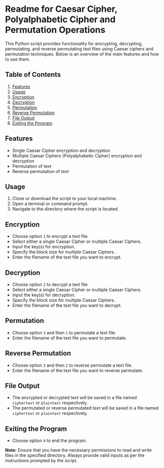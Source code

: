 # Readme for Caesar Cipher, Polyalphabetic Cipher and Permutation Operations

This Python script provides functionality for encrypting, decrypting, permutating, and reverse permutating text files using Caesar ciphers and permutation techniques. Below is an overview of the main features and how to use them.

## Table of Contents
1. [Features](#features)
2. [Usage](#usage)
3. [Encryption](#encryption)
4. [Decryption](#decryption)
5. [Permutation](#permutation)
6. [Reverse Permutation](#reverse-permutation)
7. [File Output](#file-output)
8. [Exiting the Program](#exiting-the-program)

## Features
- Single Caesar Cipher encryption and decryption
- Multiple Caesar Ciphers (Polyalphabetic Cipher) encryption and decryption
- Permutation of text
- Reverse permutation of text

## Usage
1. Clone or download the script to your local machine.
2. Open a terminal or command prompt.
3. Navigate to the directory where the script is located.

## Encryption
- Choose option `1` to encrypt a text file.
- Select either a single Caesar Cipher or multiple Caesar Ciphers.
- Input the key(s) for encryption.
- Specify the block size for multiple Caesar Ciphers.
- Enter the filename of the text file you want to encrypt.

## Decryption
- Choose option `2` to decrypt a text file.
- Select either a single Caesar Cipher or multiple Caesar Ciphers.
- Input the key(s) for decryption.
- Specify the block size for multiple Caesar Ciphers.
- Enter the filename of the text file you want to decrypt.

## Permutation
- Choose option `3` and then `1` to permutate a text file.
- Enter the filename of the text file you want to permutate.

## Reverse Permutation
- Choose option `3` and then `2` to reverse permutate a text file.
- Enter the filename of the text file you want to reverse permutate.

## File Output
- The encrypted or decrypted text will be saved in a file named `ciphertext` or `plaintext` respectively.
- The permutated or reverse permutated text will be saved in a file named `ciphertext` or `plaintext` respectively.

## Exiting the Program
- Choose option `4` to end the program.

**Note:** Ensure that you have the necessary permissions to read and write files in the specified directory. Always provide valid inputs as per the instructions prompted by the script.
